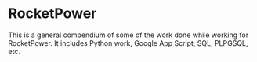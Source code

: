 # RocketPower

This is a general compendium of some of the work done while working for RocketPower. It includes Python work, Google App Script, SQL, PLPGSQL, etc.
